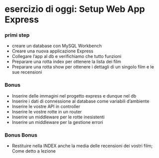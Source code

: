 # esercizio di oggi: Setup Web App Express

### primi step
- creare un database con MySQL Workbench
- Creare una nuova applicazione Express
- Collegare l’app al db e verifichiamo che tutto funzioni
- Preparare una rotta index per ottenere la lista dei film
- Preparare una rotta show per ottenere i dettagli di un singolo film e le sue recensioni  

### Bonus
- Inserire delle immagini nel progetto express e dunque nel db
- Inserire i dati di connessione al database come variabili d’ambiente
- Inserire le vostre API in controller
- Inserire le vostre rotte in un router
- Inserire un middleware per le rotte inesistenti
- Inserire un middleware per la gestione errori

### Bonus Bonus
- Restituire nella INDEX anche la media delle recensioni dei vostri film;
Come detto a lezione